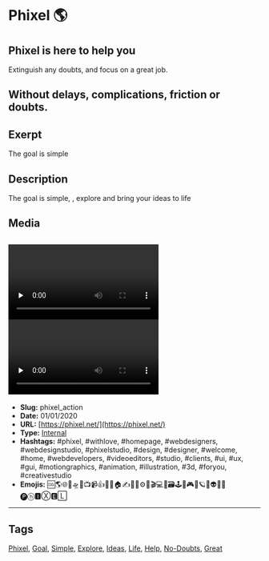 # Phixel 🌎
## Phixel is here to help you
Extinguish any doubts, and focus on a great job.

Without delays, complications, friction or doubts.
------------
## Exerpt
The goal is simple
## Description
The goal is simple, , explore and bring your ideas to life
## Media
<video control preload="none"><source src="media/3a478bae/development-loop.mp4" type="video/mp4"></video><video control preload="none"><source src="media/fbc4d359/we-are-phixel-celcius-development.mp4" type="video/mp4"></video>
------------
- **Slug:** phixel_action
- **Date:** 01/01/2020
- **URL:** [https://phixel.net/](https://phixel.net/)
- **Type:** [Internal](#internal)
- **Hashtags:** #phixel, #withlove, #homepage, #webdesigners, #webdesignstudio, #phixelstudio, #design, #designer, #welcome, #home, #webdevelopers, #videoeditors, #studio, #clients, #ui, #ux, #gui, #motiongraphics, #animation, #illustration, #3d, #foryou, #creativestudio
- **Emojis:** 🆒🌎🌐🎨🛸📼📺📹👍🔗📝🏠✍️👨‍💻⚙️🔮🎬‍💻👑🗃️🕹️👾🎮📲🪐🌟👽🚀🌌
🅟ⓗ🅸Ⓧ🅴🄻

------------
## Tags
[Phixel](#phixel), [Goal](#goal), [Simple](#simple), [Explore](#explore), [Ideas](#ideas), [Life](#life), [Help](#help), [No-Doubts](#no-doubts), [Great](#great)
